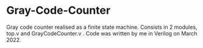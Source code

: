 # Gray-Code-Counter
Gray code counter realised as a finite state machine. Consists in 2 modules, top.v and GrayCodeCounter.v . Code was written by me in Verilog on March 2022.
